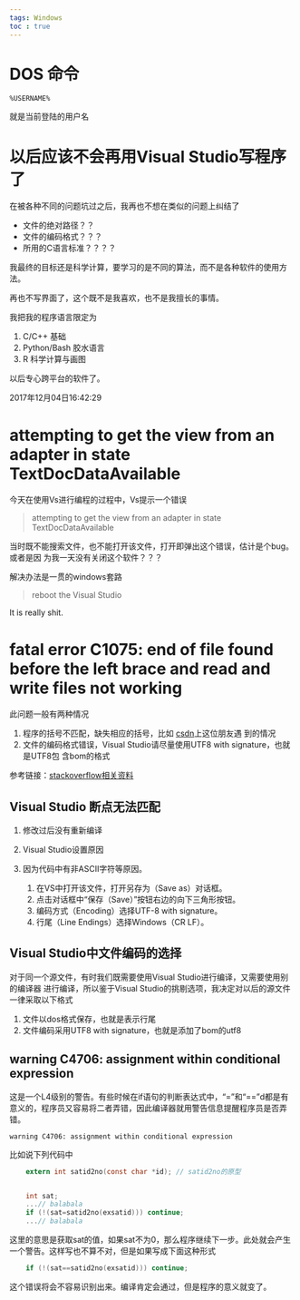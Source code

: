 ```yaml
---
tags: Windows
toc : true
---
```



# DOS 命令


```dos
%USERNAME%
```
就是当前登陆的用户名


# 以后应该不会再用Visual Studio写程序了

在被各种不同的问题坑过之后，我再也不想在类似的问题上纠结了

- 文件的绝对路径？？
- 文件的编码格式？？？
- 所用的C语言标准？？？？

我最终的目标还是科学计算，要学习的是不同的算法，而不是各种软件的使用方法。

再也不写界面了，这个既不是我喜欢，也不是我擅长的事情。

我把我的程序语言限定为

1. C/C++ 基础
2. Python/Bash 胶水语言
3. R 科学计算与画图

以后专心跨平台的软件了。

2017年12月04日16:42:29  

# attempting to get the view from an adapter in state TextDocDataAvailable

今天在使用Vs进行编程的过程中，Vs提示一个错误

> attempting to get the view from an adapter in state TextDocDataAvailable

当时既不能搜索文件，也不能打开该文件，打开即弹出这个错误，估计是个bug。或者是因
为我一天没有关闭这个软件？？？

解决办法是一贯的windows套路

> reboot the Visual Studio

It is really shit.

# fatal error C1075: end of file found before the left brace and read and write files not working

此问题一般有两种情况

1. 程序的括号不匹配，缺失相应的括号，比如
   [csdn](http://blog.csdn.net/wjhuangjin/article/details/4803818)上这位朋友遇
   到的情况
2. 文件的编码格式错误，Visual Studio请尽量使用UTF8 with signature，也就是UTF8包
   含bom的格式

参考链接：[stackoverflow相关资料
](http://stackoverflow.com/questions/2672495/fatal-error-c1075-end-of-file-found-before-the-left-brace-and-read-and-write-fi)

## Visual Studio 断点无法匹配

1. 修改过后没有重新编译
2. Visual Studio设置原因
3. 因为代码中有非ASCII字符等原因。

    1. 在VS中打开该文件，打开另存为（Save as）对话框。
    2. 点击对话框中“保存（Save）”按钮右边的向下三角形按钮。
    3. 编码方式（Encoding）选择UTF-8 with signature。
    4. 行尾（Line Endings）选择Windows（CR LF）。

## Visual Studio中文件编码的选择

对于同一个源文件，有时我们既需要使用Visual Studio进行编译，又需要使用别的编译器
进行编译，所以鉴于Visual Studio的挑剔选项，我决定对以后的源文件一律采取以下格式

1. 文件以dos格式保存，也就是<CR><LF>表示行尾
2. 文件编码采用UTF8 with signature，也就是添加了bom的utf8

## warning C4706: assignment within conditional expression

这是一个L4级别的警告。有些时候在if语句的判断表达式中，“=”和“==”d都是有意义的，程序员又容易将二者弄错，因此编译器就用警告信息提醒程序员是否弄错。

```
warning C4706: assignment within conditional expression
```

比如说下列代码中

```c
    extern int satid2no(const char *id); // satid2no的原型


    int sat;
    ...// balabala
    if (!(sat=satid2no(exsatid))) continue;
    ...// balabala
```
这里的意思是获取sat的值，如果sat不为0，那么程序继续下一步。此处就会产生一个警告。这样写也不算不对，但是如果写成下面这种形式

```c
    if (!(sat==satid2no(exsatid))) continue;
```

这个错误将会不容易识别出来。编译肯定会通过，但是程序的意义就变了。


